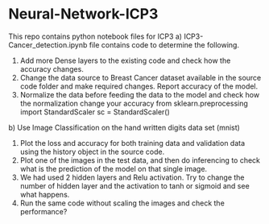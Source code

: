# Neural-Network-ICP3
This repo contains python notebook files for ICP3
  a) ICP3-Cancer_detection.ipynb file contains code to determine the following.
  1. Add more Dense layers to the existing code and check how the accuracy changes.
  2. Change the data source to Breast Cancer dataset available in the source code folder and make required
     changes. Report accuracy of the model.
  3. Normalize the data before feeding the data to the model and check how the normalization change your accuracy
     from sklearn.preprocessing import StandardScaler
     sc = StandardScaler()

  b) Use Image Classification on the hand written digits data set (mnist)
  1. Plot the loss and accuracy for both training data and validation data using the history object in the source
     code.
  2. Plot one of the images in the test data, and then do inferencing to check what is the prediction of the model
     on that single image.
  3. We had used 2 hidden layers and Relu activation. Try to change the number of hidden layer and the
     activation to tanh or sigmoid and see what happens.
  4. Run the same code without scaling the images and check the performance?
